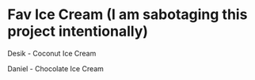 

# Fav Ice Cream (I am sabotaging this project intentionally)

Desik - Coconut Ice Cream

Daniel - Chocolate Ice Cream
